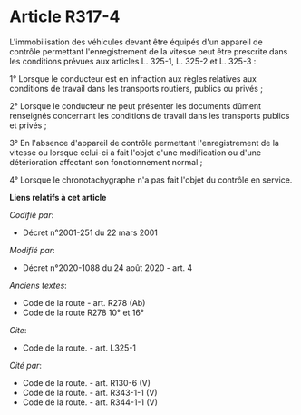 # Article R317-4

L'immobilisation des véhicules devant être équipés d'un appareil de contrôle permettant l'enregistrement de la vitesse peut
être prescrite dans les conditions prévues aux articles          L. 325-1, L. 325-2 et L. 325-3 : 

1° Lorsque le conducteur est en infraction aux règles relatives aux conditions de travail dans les transports routiers,
publics ou privés ; 

2° Lorsque le conducteur ne peut présenter les documents dûment renseignés concernant les conditions de travail dans les
transports publics et privés ; 

3° En l'absence d'appareil de contrôle permettant l'enregistrement de la vitesse ou lorsque celui-ci a fait l'objet d'une
modification ou d'une détérioration affectant son fonctionnement normal ; 

4° Lorsque le chronotachygraphe n'a pas fait l'objet du contrôle en service.

**Liens relatifs à cet article**

_Codifié par_:

  - Décret n°2001-251 du 22 mars 2001

_Modifié par_:

  - Décret n°2020-1088 du 24 août 2020 - art. 4

_Anciens textes_:

  - Code de la route - art. R278 (Ab)
  - Code de la route R278 10° et 16°

_Cite_:

  - Code de la route. - art. L325-1

_Cité par_:

  - Code de la route. - art. R130-6 (V)
  - Code de la route. - art. R343-1-1 (V)
  - Code de la route. - art. R344-1-1 (V)
